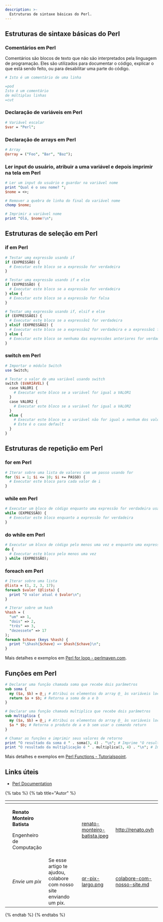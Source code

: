 ```yaml
---
description: >-
  Estruturas de sintaxe básicas do Perl.
---
```

## Estruturas de sintaxe básicas do Perl

### Comentários em Perl

Comentários são blocos de texto que não são interpretados pela linguagem de programação. Eles são utilizados para documentar o código, explicar o que está sendo feito, ou para desabilitar uma parte do código.

```perl
# Isto é um comentário de uma linha

=pod
Isto é um comentário
de múltiplas linhas
=cut
```

### Declaração de variáveis em Perl

```perl
# Variável escalar
$var = "Perl";
```

### Declaração de arrays em Perl

```perl
# Array
@array = ("Foo", "Bar", "Baz");
```

### Ler input do usuário, atribuir a uma variável e depois imprimir na tela em Perl

```perl
# Ler um input do usuário e guardar na variável nome
print "Qual é o seu nome? ";
$nome = <>;

# Remover a quebra de linha do final da variável nome
chomp $nome;

# Imprimir a variável nome
print "Olá, $nome!\n";
```

## Estruturas de seleção em Perl

### if em Perl

```perl
# Testar uma expressão usando if
if (EXPRESSÃO) {
  # Executar este bloco se a expressão for verdadeira
}

# Testar uma expressão usando if e else
if (EXPRESSÃO) {
  # Executar este bloco se a expressão for verdadeira
} else {
  # Executar este bloco se a expressão for falsa
}

# Testar uma expressão usando if, elsif e else
if (EXPRESSÃO1) {
  # Executar este bloco se a expressão1 for verdadeira
} elsif (EXPRESSÃO2) {
  # Executar este bloco se a expressão2 for verdadeira e a expressão1 for falsa
} else {
  # Executar este bloco se nenhuma das expressões anteriores for verdadeira
}
```

### switch em Perl

```perl
# Importar o módulo Switch
use Switch;

# Testar o valor de uma variável usando switch
switch ($VARIÁVEL) {
  case VALOR1 {
    # Executar este bloco se a variável for igual a VALOR1
  }
  case VALOR2 {
    # Executar este bloco se a variável for igual a VALOR2
  }
  else {
    # Executar este bloco se a variável não for igual a nenhum dos valores anteriores
    # Este é o caso default
  }
}
```

## Estruturas de repetição em Perl

### for em Perl

```perl
# Iterar sobre uma lista de valores com um passo usando for
for ($i = 1; $i <= 10; $i += PASSO) {
  # Executar este bloco para cada valor de i
}
```

### while em Perl

```perl
# Executar um bloco de código enquanto uma expressão for verdadeira usando while
while (EXPRESSÃO) {
  # Executar este bloco enquanto a expressão for verdadeira
}
```

### do while em Perl

```perl
# Executar um bloco de código pelo menos uma vez e enquanto uma expressão for verdadeira usando do-while
do {
  # Executar este bloco pelo menos uma vez
} while (EXPRESSÃO);
```

### foreach em Perl

```perl
# Iterar sobre uma lista
@lista = (1, 2, 3, 17);
foreach $valor (@lista) {
  print "O valor atual é $valor\n";
}

# Iterar sobre um hash
%hash = (
  "um" => 1,
  "dois" => 2,
  "três" => 3,
  "dezessete" => 17
);
foreach $chave (keys %hash) {
  print "\$hash{$chave} => $hash{$chave}\n";
}
```

Mais detalhes e exemplos em [Perl for loop - perlmaven.com](https://perlmaven.com/perl-for-loop).

## Funções em Perl

```perl
# Declarar uma função chamada soma que recebe dois parâmetros
sub soma {
  my ($a, $b) = @_; # Atribui os elementos do array @_ às variáveis locais a e b
  return $a + $b; # Retorna a soma de a e b
}

# Declarar uma função chamada multiplica que recebe dois parâmetros
sub multiplica {
  my ($a, $b) = @_; # Atribui os elementos do array @_ às variáveis locais a e b
  $a * $b; # Retorna o produto de a e b sem usar o comando return
}

# Chamar as funções e imprimir seus valores de retorno
print "O resultado da soma é " . soma(3, 4) . "\n"; # Imprime "O resultado da soma é 7"
print "O resultado da multiplicação é " . multiplica(3, 4) . "\n"; # Imprime "O resultado da multiplicação é 12"
```

Mais detalhes e exemplos em [Perl Functions - Tutorialspoint](https://www.tutorialspoint.com/perl/perl_functions.htm).

## Links úteis

- [Perl Documentation](https://perldoc.perl.org/)

{% tabs %}
{% tab title="Autor" %}
<table data-card-size="large" data-view="cards"><thead><tr><th data-type="users" data-multiple></th><th></th><th></th><th data-hidden data-card-cover data-type="files"></th><th data-hidden data-card-target data-type="content-ref"></th></tr></thead><tbody><tr><td></td><td><p><strong>Renato Monteiro Batista</strong></p><p>Engenheiro de Computação</p></td><td></td><td><a href="../../.gitbook/assets/renato-monteiro-batista.jpeg">renato-monteiro-batista.jpeg</a></td><td><a href="http://renato.ovh">http://renato.ovh</a></td></tr><tr><td></td><td><em>Envie um pix</em></td><td>Se esse artigo te ajudou, colabore com nosso site enviando um pix.</td><td><a href="../../.gitbook/assets/qr-pix-largo.png">qr-pix-largo.png</a></td><td><a href="../../colabore-com-nosso-site.md">colabore-com-nosso-site.md</a></td></tr></tbody></table>
{% endtab %}
{% endtabs %}
